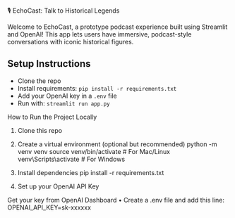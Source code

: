 🎙️ EchoCast: Talk to Historical Legends

Welcome to EchoCast, a prototype podcast experience built using Streamlit and OpenAI!
This app lets users have immersive, podcast-style conversations with iconic historical figures.

## Setup Instructions
- Clone the repo
- Install requirements: `pip install -r requirements.txt`
- Add your OpenAI key in a `.env` file
- Run with: `streamlit run app.py`



How to Run the Project Locally

1. Clone this repo

2. Create a virtual environment (optional but recommended)
python -m venv venv
source venv/bin/activate  # For Mac/Linux
venv\Scripts\activate     # For Windows

3. Install dependencies
pip install -r requirements.txt

4. Set up your OpenAI API Key

Get your key from OpenAI Dashboard
	•	Create a .env file and add this line:
   OPENAI_API_KEY=sk-xxxxxx
   
